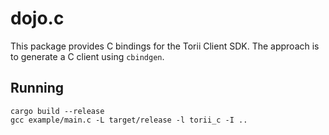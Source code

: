 # dojo.c

This package provides C bindings for the Torii Client SDK. The approach is to generate a C client using `cbindgen`.

## Running

```
cargo build --release
gcc example/main.c -L target/release -l torii_c -I ..
```
